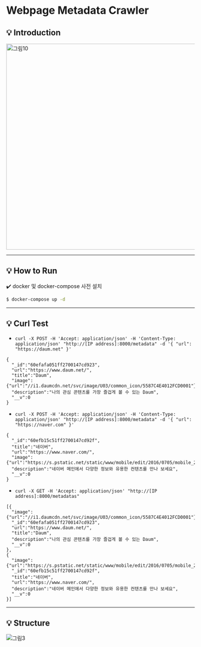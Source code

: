 # Webpage Metadata Crawler

## :bulb: Introduction

<img width="550" alt="그림10" src="https://user-images.githubusercontent.com/42771578/125731114-5588c0c9-097c-4050-ae4e-c9c35d95cd54.png">

---
## :bulb: How to Run
:heavy_check_mark: docker 및 docker-compose 사전 설치
```bash
$ docker-compose up -d
```
--- 
## :bulb: Curl Test
- `curl -X POST -H 'Accept: application/json' -H 'Content-Type: application/json' "http://[IP address]:8000/metadata" -d '{ "url": "https://daum.net" }'`
```
{
  "_id":"60efafa051ff2700147cd923",
  "url":"https://www.daum.net/",
  "title":"Daum",
  "image":{"url":"//i1.daumcdn.net/svc/image/U03/common_icon/5587C4E4012FCD0001"},
  "description":"나의 관심 콘텐츠를 가장 즐겁게 볼 수 있는 Daum",
  "__v":0
}
```

- `curl -X POST -H 'Accept: application/json' -H 'Content-Type: application/json' "http://[IP address]:8000/metadata" -d '{ "url": "https://naver.com" }'`
```
{
  "_id":"60efb15c51ff2700147cd92f",
  "title":"네이버",
  "url":"https://www.naver.com/",
  "image":{"url":"https://s.pstatic.net/static/www/mobile/edit/2016/0705/mobile_212852414260.png"},
  "description":"네이버 메인에서 다양한 정보와 유용한 컨텐츠를 만나 보세요",
  "__v":0
}
```

- `curl -X GET -H 'Accept: application/json' "http://[IP address]:8000/metadatas"`
```
[{
  "image":{"url":"//i1.daumcdn.net/svc/image/U03/common_icon/5587C4E4012FCD0001"},
  "_id":"60efafa051ff2700147cd923",
  "url":"https://www.daum.net/",
  "title":"Daum",
  "description":"나의 관심 콘텐츠를 가장 즐겁게 볼 수 있는 Daum",
  "__v":0
},
{
  "image":{"url":"https://s.pstatic.net/static/www/mobile/edit/2016/0705/mobile_212852414260.png"},
  "_id":"60efb15c51ff2700147cd92f",
  "title":"네이버",
  "url":"https://www.naver.com/",
  "description":"네이버 메인에서 다양한 정보와 유용한 컨텐츠를 만나 보세요",
  "__v":0
}]
```
---
## :bulb: Structure

![그림3](https://user-images.githubusercontent.com/42771578/123518823-b2769180-d6e2-11eb-8234-508a1a0b414b.png)
